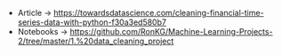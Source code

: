 * Article -> https://towardsdatascience.com/cleaning-financial-time-series-data-with-python-f30a3ed580b7
* Notebooks -> https://github.com/RonKG/Machine-Learning-Projects-2/tree/master/1.%20data_cleaning_project